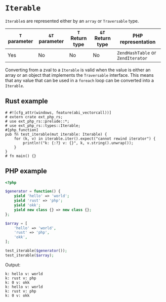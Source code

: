 # `Iterable`

`Iterable`s are represented either by an `array` or `Traversable` type.

| `T` parameter | `&T` parameter | `T` Return type | `&T` Return type | PHP representation               |
|---------------|----------------|-----------------| ---------------- |----------------------------------|
| Yes           | No             | No              | No               | `ZendHashTable` or `ZendIterator` |

Converting from a zval to a `Iterable` is valid when the value is either an array or an object 
that implements the `Traversable` interface. This means that any value that can be used in a
`foreach` loop can be converted into a `Iterable`.

## Rust example

```rust,no_run
# #![cfg_attr(windows, feature(abi_vectorcall))]
# extern crate ext_php_rs;
# use ext_php_rs::prelude::*;
# use ext_php_rs::types::Iterable;
#[php_function]
pub fn test_iterable(mut iterable: Iterable) {
    for (k, v) in iterable.iter().expect("cannot rewind iterator") {
        println!("k: {:?} v: {}", k, v.string().unwrap());
    }
}
# fn main() {}
```

## PHP example

```php
<?php

$generator = function() {
    yield 'hello' => 'world';
    yield 'rust' => 'php';
    yield 'okk';
    yield new class {} => new class {};
};

$array = [
    'hello' => 'world',
    'rust' => 'php',
    'okk',
];

test_iterable($generator());
test_iterable($array);
```

Output:

```text
k: hello v: world
k: rust v: php
k: 0 v: okk
k: hello v: world
k: rust v: php
k: 0 v: okk
```
